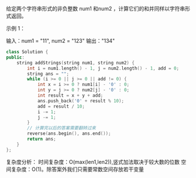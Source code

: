 给定两个字符串形式的非负整数 num1 和num2 ，计算它们的和并同样以字符串形式返回。

示例 1：

输入：num1 = "11", num2 = "123"
输出："134"

```C++
class Solution {
public:
    string addStrings(string num1, string num2) {
        int i = num1.length() - 1, j = num2.length() - 1, add = 0;
        string ans = "";
        while (i >= 0 || j >= 0 || add != 0) {
            int x = i >= 0 ? num1[i] - '0' : 0;
            int y = j >= 0 ? num2[j] - '0' : 0;
            int result = x + y + add;
            ans.push_back('0' + result % 10);
            add = result / 10;
            i -= 1;
            j -= 1;
        }
        // 计算完以后的答案需要翻转过来
        reverse(ans.begin(), ans.end());
        return ans;
    }
};

```
复杂度分析：
时间复杂度：O(max(len1,len2)),竖式加法取决于较大数的位数
空间复杂度：O(1)。除答案外我们只需要常数空间存放若干变量